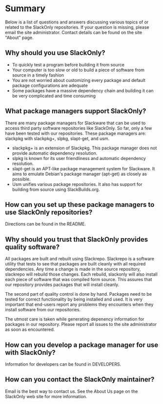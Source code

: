 # Summary

Below is a list of questions and answers discussing various topics of or
related to the SlackOnly repositories.  If your question is missing,
please email the site administrator.  Contact details can be found on
the site "About" page.

## Why should you use SlackOnly?

 * To quickly test a program before building it from source
 * Your computer is too slow or old to build a piece of software from
   source in a timely fashion
 * You are not worried about customizing every package and default
   package configurations are adequate
 * Some packages have a massive dependency chain and building it can be
   very complicated and time consuming

## What package managers support SlackOnly?

There are many package managers for Slackware that can be used to access
third party software repositories like SlackOnly.  So far, only a few
have been tested with our repositories.  These package managers are:
slackpkg with slackpkg+, slpkg, slapt-get, and usm.

  * slackpkg+ is an extension of Slackpkg.  This package manager does
    not provide automatic dependency resolution.
  * slpkg is known for its user friendliness and automatic dependency
    resolution.
  * slapt-get is an APT-like package management system for Slackware.
    It aims to emulate Debian's package manager (apt-get) as closely as
    possible.
  * Usm unifies various package repositories.  It also has support for
    building from source using SlackBuilds.org.

## How can you set up these package managers to use SlackOnly repositories?

Directions can be found in the README.

## Why should you trust that SlackOnly provides quality software?

All packages are built and rebuilt using Slackrepo.  Slackrepo is a
software utility that tests to see that packages are built cleanly with
all required dependencies.   Any time a change is made in the source
repository, slackrepo will rebuild those changes.  Each rebuild,
slackonly will also install each piece of software that was compiled
form source.  This assures that our repository provides packages that
will install cleanly.

The second part of quality control is done by hand.  Packages need to be
tested for correct functionality by being installed and used.  It is
very important that end-users report any problems they encounters when
they install software from our repositories.

The utmost care is taken while generating depenency information for
packages in our repository.  Please report all issues to the site
administrator as soon as encountered.

## How can you develop a package manager for use with SlackOnly?

Information for developers can be found in DEVELOPERS.

## How can you contact the SlackOnly maintainer?

Email is the best way to contact us.  See the About Us page on the
SlackOnly web site for more information.
